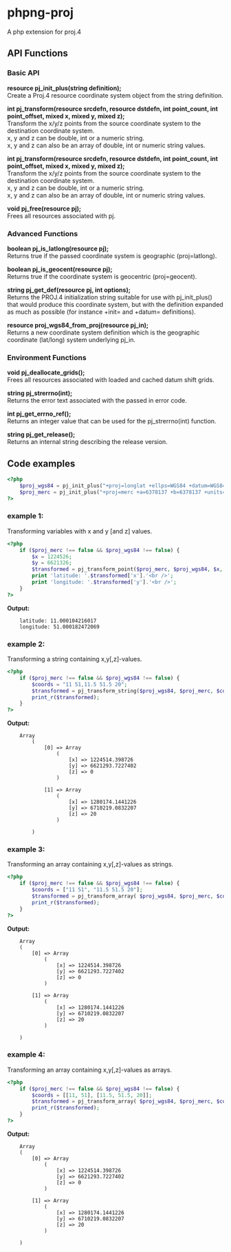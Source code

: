 # phpng-proj

A php extension for proj.4

## API Functions

### Basic API

**resource pj_init_plus(string definition);**  
Create a Proj.4 resource coordinate system object from the string definition.  

**int pj_transform(resource srcdefn, resource dstdefn, int point_count, int point_offset, mixed x, mixed y, mixed z);**  
Transform the x/y/z points from the source coordinate system to the destination coordinate system.   
x, y and z can be double, int or a numeric string.  
x, y and z can also be an array of double, int or numeric string values.  

**int pj_transform(resource srcdefn, resource dstdefn, int point_count, int point_offset, mixed x, mixed y, mixed z);**  
Transform the x/y/z points from the source coordinate system to the destination coordinate system.   
x, y and z can be double, int or a numeric string.  
x, y and z can also be an array of double, int or numeric string values.  

**void pj_free(resource pj);**  
Frees all resources associated with pj.  

### Advanced Functions

**boolean pj_is_latlong(resource pj);**  
Returns true if the passed coordinate system is geographic (proj=latlong).  
  
**boolean pj_is_geocent(resource pj);**  
Returns true if the coordinate system is geocentric (proj=geocent).  
  
**string pj_get_def(resource pj, int options);**  
Returns the PROJ.4 initialization string suitable for use with pj_init_plus() that would produce this coordinate system, but with the definition expanded as much as possible (for instance +init= and +datum= definitions).  
  
**resource proj_wgs84_from_proj(resource pj_in);**  
Returns a new coordinate system definition which is the geographic coordinate (lat/long) system underlying pj_in.  

### Environment Functions

**void pj_deallocate_grids();**  
Frees all resources associated with loaded and cached datum shift grids.  
  
**string pj_strerrno(int);**  
Returns the error text associated with the passed in error code.  
  
**int pj_get_errno_ref();**  
Returns an integer value that can be used for the pj_strerrno(int) function.  
  
**string pj_get_release();**  
Returns an internal string describing the release version. 

## Code examples

```php
<?php  
	$proj_wgs84 = pj_init_plus("+proj=longlat +ellps=WGS84 +datum=WGS84 +no_defs");
	$proj_merc = pj_init_plus("+proj=merc +a=6378137 +b=6378137 +units=m +k=1.0 +nadgrids=@null +no_defs");
?>
```

### example 1:
Transforming variables with x and y [and z] values.
```php
<?php  
	if ($proj_merc !== false && $proj_wgs84 !== false) {  
	    $x = 1224526;
	    $y = 6621326;
	    $transformed = pj_transform_point($proj_merc, $proj_wgs84, $x, $y);  
	    print 'latitude: '.$transformed['x'].'<br />';  
	    print 'longitude: '.$transformed['y'].'<br />';  
	}
?>
```

**Output:**
```
	latitude: 11.000104216017
	longitude: 51.000182472069
```

### example 2:
Transforming a string containing x,y[,z]-values.
```php
<?php  
	if ($proj_merc !== false && $proj_wgs84 !== false) {  
	    $coords = "11 51,11.5 51.5 20";
	    $transformed = pj_transform_string($proj_wgs84, $proj_merc, $coords);  
	    print_r($transformed);  
	}
?>
```

**Output:**
```
	Array
        (
            [0] => Array
                (
                    [x] => 1224514.398726
                    [y] => 6621293.7227402
                    [z] => 0
                )

            [1] => Array
                (
                    [x] => 1280174.1441226
                    [y] => 6710219.0832207
                    [z] => 20
                )

        )
```

### example 3:
Transforming an array containing x,y[,z]-values as strings.
```php
<?php  
	if ($proj_merc !== false && $proj_wgs84 !== false) {  
	    $coords = ["11 51", "11.5 51.5 20"];
	    $transformed = pj_transform_array( $proj_wgs84, $proj_merc, $coords );
	    print_r($transformed);  
	}
?>
```

**Output:**
```
	Array
	(
	    [0] => Array
	        (
	            [x] => 1224514.398726
	            [y] => 6621293.7227402
	            [z] => 0
	        )
	
	    [1] => Array
	        (
	            [x] => 1280174.1441226
	            [y] => 6710219.0832207
	            [z] => 20
	        )
	
	)
```

### example 4:
Transforming an array containing x,y[,z]-values as arrays.
```php
<?php  
	if ($proj_merc !== false && $proj_wgs84 !== false) {  
	    $coords = [[11, 51], [11.5, 51.5, 20]];
	    $transformed = pj_transform_array( $proj_wgs84, $proj_merc, $coords );
	    print_r($transformed);  
	}
?>
```

**Output:**
```
	Array
	(
	    [0] => Array
	        (
	            [x] => 1224514.398726
	            [y] => 6621293.7227402
	            [z] => 0
	        )
	
	    [1] => Array
	        (
	            [x] => 1280174.1441226
	            [y] => 6710219.0832207
	            [z] => 20
	        )
	
	)
```
